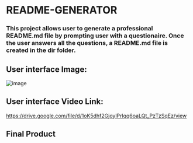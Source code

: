 # README-GENERATOR

### This project allows user to generate a professional README.md file by prompting user with a questionaire. Once the user answers all the questions, a README.md file is created in the dir folder. 

## User interface Image:
![image](https://user-images.githubusercontent.com/79431276/125391085-dd631580-e371-11eb-9917-e0d62f656133.png)

## User interface Video Link:
https://drive.google.com/file/d/1oK5dhf2GjoylPrlqq6oaLQt_PzTzSqEz/view

## Final Product

